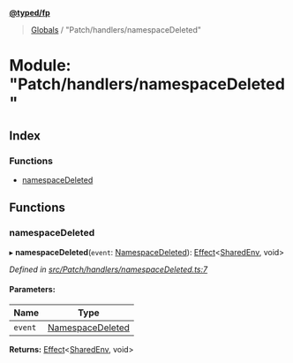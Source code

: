 **[@typed/fp](../README.md)**

> [Globals](../globals.md) / "Patch/handlers/namespaceDeleted"

# Module: "Patch/handlers/namespaceDeleted"

## Index

### Functions

* [namespaceDeleted](_patch_handlers_namespacedeleted_.md#namespacedeleted)

## Functions

### namespaceDeleted

▸ **namespaceDeleted**(`event`: [NamespaceDeleted](_shared_core_events_namespaceevent_.namespacedeleted.md)): [Effect](_effect_effect_.effect.md)\<[SharedEnv](../interfaces/_shared_core_services_sharedenv_.sharedenv.md), void>

*Defined in [src/Patch/handlers/namespaceDeleted.ts:7](https://github.com/TylorS/typed-fp/blob/f129829/src/Patch/handlers/namespaceDeleted.ts#L7)*

#### Parameters:

Name | Type |
------ | ------ |
`event` | [NamespaceDeleted](_shared_core_events_namespaceevent_.namespacedeleted.md) |

**Returns:** [Effect](_effect_effect_.effect.md)\<[SharedEnv](../interfaces/_shared_core_services_sharedenv_.sharedenv.md), void>

